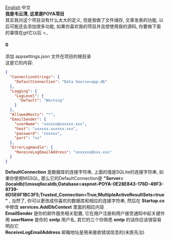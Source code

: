 ﻿[English](https://github.com/linghuchong123/POYA/blob/master/POYA/README.md "中文文档") 中文    
**我是韦云清, 这里是POYA项目**   
其实我对这个项目没有什么太大的定义, 但是我做了文件储存, 文章发表的功能, 以后可能还会添加很多功能, 如果你喜欢我的项目并且想使用我的源码, 你要做下面的事情在git它以后 >_   

#### 0  
添加 appsettings.json 文件在项目的根目录   
这是它的内容:  
```json
{
  "ConnectionStrings": { 
    "DefaultConnection": "Data Source=app.db"
  },
  "Logging": {
    "LogLevel": {
      "Default": "Warning"
    }
  },
  "AllowedHosts": "*",
  "EmailSender": {
    "userName": "xxxxxx@xxxxxx.xxx",
    "host": "xxxxxx.xxxxxx.xxx",
    "password": "xxxxxx",
    "port": "xx"
  }, 
  "ErrorLogHandle": {
    "ReceiveLogEmailAddress": "xxxxxxx@xxx.xxx"
  }
} 
```     
**DefaultConnection** 是数据库的连接字符串, 上面的值是SQLite的连接字符串, 如果你使用MSSQL, 那么它的DefaultConnection是  **"Server=(localdb)\\\\mssqllocaldb;Database=aspnet-POYA-0E28E843-176D-49F3-9739-6D5E6F1BC3F5;Trusted_Connection=True;MultipleActiveResultSets=true"**   , 当然了, 你可以更改成你喜欢的数据库和相应的连接字符串, 然后在  **Startup.cs** 中修改  **services.AddDbContext**  里面的相应内容   
**EmailSender** 是你的邮件服务相关配置, 它在用户注册和用户接受通知中起关键作用 **userName** 是你的  **smtp** 用户名, 其它的三个你熟悉 **smtp** 的话你应该很容易明白它   
**ReceiveLogEmailAddress** 邮箱地址是用来接收错误信息的(未医先治)

